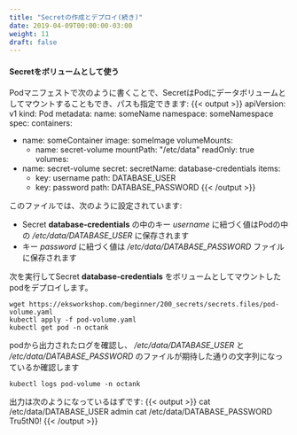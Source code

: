 ```yaml
---
title: "Secretの作成とデプロイ(続き)"
date: 2019-04-09T00:00:00-03:00
weight: 11
draft: false
---
```


<!--
#### Exposing Secrets as Volumes
Secrets can be also mounted as data volumes on to a Pod and you can control the paths within the volume where the Secret keys are projected using a Pod manifest as shown below:
-->
#### Secretをボリュームとして使う
Podマニフェストで次のように書くことで、SecretはPodにデータボリュームとしてマウントすることもでき、パスも指定できます:
{{< output >}}
apiVersion: v1
kind: Pod
metadata:
  name: someName
  namespace: someNamespace
spec:
  containers:
  - name: someContainer
    image: someImage
    volumeMounts:
    - name: secret-volume
      mountPath: "/etc/data"
      readOnly: true
  volumes:
  - name: secret-volume
    secret:
      secretName: database-credentials
      items:
      - key: username
        path: DATABASE_USER 
      - key: password
        path: DATABASE_PASSWORD 
{{< /output >}}

<!--
With the above configuration, what will happen is:
-->
このファイルでは、次のように設定されています:

<!--
- value for the *username* key in the **database-credentials** Secret is stored in the file */etc/data/DATABASE_USER* within the Pod
- value for the *password* key is stored in the file */etc/data/DATABASE_PASSWORD*
-->
- Secret **database-credentials** の中のキー *username* に紐づく値はPodの中の */etc/data/DATABASE_USER* に保存されます
- キー *password* に紐づく値は */etc/data/DATABASE_PASSWORD* ファイルに保存されます

<!--
Run the following set of commands to deploy a pod that mounts the **database-credentials** Secret as a volume.
-->
次を実行してSecret **database-credentials** をボリュームとしてマウントしたpodをデプロイします。
```
wget https://eksworkshop.com/beginner/200_secrets/secrets.files/pod-volume.yaml
kubectl apply -f pod-volume.yaml
kubectl get pod -n octank
```

<!--
View the output logs from the pod to verfiy that the files */etc/data/DATABASE_USER* and */etc/data/DATABASE_PASSWORD* within the Pod have been loaded with the expected literal values
-->
podから出力されたログを確認し、 */etc/data/DATABASE_USER* と */etc/data/DATABASE_PASSWORD* のファイルが期待した通りの文字列になっているか確認します
```
kubectl logs pod-volume -n octank
```
<!--
The output should look as follows:
-->
出力は次のようになっているはずです:
{{< output >}}
cat /etc/data/DATABASE_USER
admin
cat /etc/data/DATABASE_PASSWORD
Tru5tN0!
{{< /output >}}
